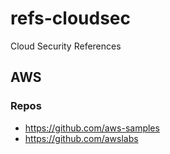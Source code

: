 # refs-cloudsec
Cloud Security References

## AWS

### Repos

* https://github.com/aws-samples
* https://github.com/awslabs
